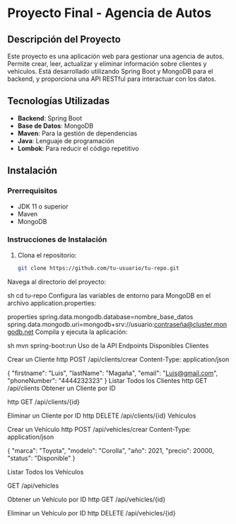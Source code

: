 # Proyecto Final - Agencia de Autos

## Descripción del Proyecto

Este proyecto es una aplicación web para gestionar una agencia de autos. Permite crear, leer, actualizar y eliminar información sobre clientes y vehículos. Está desarrollado utilizando Spring Boot y MongoDB para el backend, y proporciona una API RESTful para interactuar con los datos.

## Tecnologías Utilizadas

- **Backend**: Spring Boot
- **Base de Datos**: MongoDB
- **Maven**: Para la gestión de dependencias
- **Java**: Lenguaje de programación
- **Lombok**: Para reducir el código repetitivo

## Instalación

### Prerrequisitos

- JDK 11 o superior
- Maven
- MongoDB

### Instrucciones de Instalación

1. Clona el repositorio:
   ```sh
   git clone https://github.com/tu-usuario/tu-repo.git
Navega al directorio del proyecto:

sh
cd tu-repo
Configura las variables de entorno para MongoDB en el archivo application.properties:

properties
spring.data.mongodb.database=nombre_base_datos
spring.data.mongodb.uri=mongodb+srv://usuario:contraseña@cluster.mongodb.net
Compila y ejecuta la aplicación:

sh
mvn spring-boot:run
Uso de la API
Endpoints Disponibles
Clientes

Crear un Cliente
http
POST /api/clients/crear
Content-Type: application/json

{
    "firstname": "Luis",
    "lastName": "Magaña",
    "email": "Luis@gmail.com",
    "phoneNumber": "4444232323"
}
Listar Todos los Clientes
http
GET /api/clients
Obtener un Cliente por ID

http
GET /api/clients/{id}

Eliminar un Cliente por ID
http
DELETE /api/clients/{id}
Vehículos

Crear un Vehículo
http
POST /api/vehicles/crear
Content-Type: application/json

{
    "marca": "Toyota",
    "modelo": "Corolla",
    "año": 2021,
    "precio": 20000,
    "status": "Disponible"
}

Listar Todos los Vehículos

GET /api/vehicles

Obtener un Vehículo por ID
http
GET /api/vehicles/{id}

Eliminar un Vehículo por ID
http
DELETE /api/vehicles/{id}

